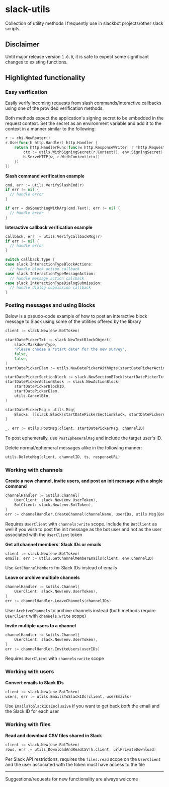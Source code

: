 # slack-utils 
Collection of utility methods I frequently use in slackbot projects/other slack scripts.

## Disclaimer
Until major release version `1.0.0`, it is safe to expect some significant changes to existing functions.

## Highlighted functionality
### Easy verification
Easily verify incoming requests from slash commands/interactive callbacks using one of the provided verification methods. 

Both methods expect the application's signing secret to be embedded in the request context. Set the secret as an environment variable and add it to the context in a manner similar to the following:
```go
r := chi.NewRouter()
r.Use(func(h http.Handler) http.Handler {
	return http.HandlerFunc(func(w http.ResponseWriter, r *http.Request) {
		ctx := utils.WithSigningSecret(r.Context(), env.SigningSecret)
		h.ServeHTTP(w, r.WithContext(ctx))
	})
})
```

**Slash command verification example**

```go
cmd, err := utils.VerifySlashCmd(r)
if err != nil {
  // handle error
}

if err = doSomethingWithArg(cmd.Text); err != nil {
  // handle error
}
```
**Interactive callback verification example**

```go
callback, err := utils.VerifyCallbackMsg(r)
if err != nil {
  // handle error
}

switch callback.Type {
case slack.InteractionTypeBlockActions:
  // handle block action callback
case slack.InteractionTypeMessageAction:
  // handle message action callback
case slack.InteractionTypeDialogSubmission:
  // handle dialog submission callback
}
```

### Posting messages and using Blocks
Below is a pseudo-code example of how to post an interactive block message to Slack using some of the utilities offered by the library
```go
client := slack.New(env.BotToken)

startDatePickerTxt := slack.NewTextBlockObject(
	slack.MarkdownType,
	"Please choose a *start date* for the new survey",
	false,
	false,
)
startDatePickerElem := utils.NewDatePickerWithOpts(startDatePickerActionID, nil, time.Now())

startDatePickerSectionBlock := slack.NewSectionBlock(startDatePickerTxt, nil, nil)
startDatePickerActionBlock := slack.NewActionBlock(
    startDatePickerBlockID, 
    startDatePickerElem, 
    utils.CancelBtn,
)

startDatePickerMsg = utils.Msg{
	Blocks: []slack.Block{startDatePickerSectionBlock, startDatePickerActionBlock},
}
	
_, err := utils.PostMsg(client, startDatePickerMsg, channelID)
```

To post ephemerally, use `PostEphemeralMsg` and include the target user's ID.
 
Delete normal/ephemeral messages alike in the following manner:
```go
utils.DeleteMsg(client, channelID, ts, responseURL)
``` 

### Working with channels
**Create a new channel, invite users, and post an init message with a single command**
```go
channelHandler := &utils.Channel{
	UserClient: slack.New(env.UserToken),
	BotClient: slack.New(env.BotToken),
}
err := channelHandler.CreateChannel(channelName, userIDs, utils.Msg{Body: initMsg})
```
Requires `UserClient` with `channels:write` scope. Include the `BotClient` as well if you wish to post the init message as the bot user and not as the user associated with the `UserClient` token

**Get all channel members' Slack IDs or emails**
```go
client := slack.New(env.BotToken)
emails, err := utils.GetChannelMemberEmails(client, env.ChannelID)
```
Use `GetChannelMembers` for Slack IDs instead of emails

**Leave or archive multiple channels**
```go
channelHandler := &utils.Channel{
	UserClient: slack.New(env.UserToken),
}
err := channelHandler.LeaveChannels(channelIDs)
```
User `ArchiveChannels` to archive channels instead (both methods require `UserClient` with `channels:write` scope)

**Invite multiple users to a channel**
```go
channelHandler := &utils.Channel{
	UserClient: slack.New(env.UserToken),
}
err := channelHandler.InviteUsers(userIDs)
```
Requires `UserClient` with `channels:write` scope

### Working with users
**Convert emails to Slack IDs**
```go
client := slack.New(env.BotToken)
users, err := utils.EmailsToSlackIDs(client, userEmails)
```
Use `EmailsToSlackIDsInclusive` if you want to get back *both* the email and the Slack ID for each user

### Working with files
**Read and download CSV files shared in Slack**
```go
client := slack.New(env.BotToken)
rows, err := utils.DownloadAndReadCSV(h.client, urlPrivateDownload)
```
Per Slack API restrictions, requires the `files:read` scope on the `UserClient` and the user associated with the token must have access to the file


---
Suggestions/requests for new functionality are always welcome
